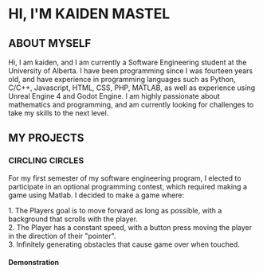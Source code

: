 <title>Kaiden's Page</title>
<h1>HI, I'M KAIDEN MASTEL</h1>
<h2>ABOUT MYSELF</h2>
<p>Hi, I am kaiden, and I am currently a Software Engineering student at the University of Alberta. I have been programming since I was fourteen years old, and have experience in programming languages such as Python, C/C++, Javascript, HTML, CSS, PHP, MATLAB, as well as experience using Unreal Engine 4 and Godot Engine. I am highly passionate about mathematics and programming, and am currently looking for challenges to take my skills to the next level.</p>

<h2>MY PROJECTS</h2>
<h3>CIRCLING CIRCLES</h3>
<p>For my first semester of my software engineering program, I elected to participate in an optional programming contest, which required making a game using Matlab. I decided to make a game where:</p>
<p>
1. The Players goal is to move forward as long as possible, with a background that scrolls with the player.<br>
2. The Player has a constant speed, with a button press moving the player in the direction of their "pointer".<br>
3. Infinitely generating obstacles that cause game over when touched.<br>
</p>
<h4>Demonstration</h4>
